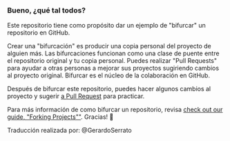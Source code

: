 ### Bueno, ¿qué tal todos?

Este repositorio tiene como propósito dar un ejemplo de "bifurcar" un repositorio en GitHub.

Crear una "bifurcación" es producir una copia personal del proyecto de alguien más. Las bifurcaciones funcionan como una clase de puente entre el repositorio original y tu copia personal. Puedes realizar "Pull Requests" para ayudar a otras personas a mejorar sus proyectos sugiriendo cambios al proyecto original. Bifurcar es el núcleo de la colaboración en GitHub.

Después de bifurcar este repositorio, puedes hacer algunos cambios al proyecto y sugerir [a Pull Request](https://github.com/octocat/Spoon-Knife/pulls) para practicar.

Para más información de como bifurcar un repositorio, revisa [check out our guide, "Forking Projects""](http://guides.github.com/overviews/forking/). Gracias! 💖

Traducción realizada por: @GerardoSerrato
